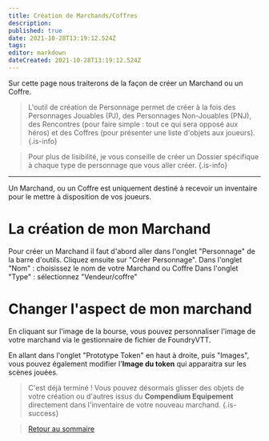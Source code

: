 ```yaml
---
title: Création de Marchands/Coffres
description: 
published: true
date: 2021-10-28T13:19:12.524Z
tags: 
editor: markdown
dateCreated: 2021-10-28T13:19:12.524Z
---
```


Sur cette page nous traiterons de la façon de créer un Marchand ou un Coffre.

> L'outil de création de Personnage permet de créer à la fois des Personnages Jouables (PJ), des Personnages Non-Jouables (PNJ), des Rencontres (pour faire simple : tout ce qui sera opposé aux héros) et des Coffres (pour présenter une liste d'objets aux joueurs).
{.is-info}

> Pour plus de lisibilité, je vous conseille de créer un Dossier spécifique à chaque type de personnage que vous aller créer.
{.is-info}
---
Un Marchand, ou un Coffre est uniquement destiné à recevoir un inventaire pour le mettre à disposition de vos joueurs.

# La création de mon Marchand

Pour créer un Marchand il faut d'abord aller dans l'onglet "Personnage" de la barre d'outils. 
Cliquez ensuite sur "Créer Personnage".
Dans l'onglet "Nom" : choisissez le nom de votre Marchand ou Coffre
Dans l'onglet "Type" : sélectionnez "Vendeur/coffre"

# Changer l'aspect de mon marchand

En cliquant sur l'image de la bourse, vous pouvez personnaliser l'image de votre marchand via le gestionnaire de fichier de FoundryVTT.

En allant dans l'onglet "Prototype Token" en haut à droite, puis "Images", vous pouvez également modifier l'**Image du token** qui apparaitra sur les scènes jouées.

>C'est déjà terminé ! 
Vous pouvez désormais glisser des objets de votre création ou d'autres issus du **Compendium Equipement** directement dans l'inventaire de votre nouveau marchand.
{.is-success}


> [Retour au sommaire](/fr/systemes/fr-chrooubliees)
